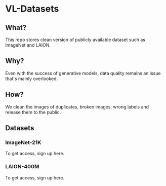 # VL-Datasets

## What?
This repo stores clean version of publicly available dataset such as ImageNet and LAION.

## Why?
Even with the success of generative models, data quality remains an issue that's mainly overlooked.

## How?
We clean the images of duplicates, broken images, wrong labels and release them to the public.

## Datasets

### ImageNet-21K
To get access, sign up here.

### LAION-400M
To get access, sign up here.